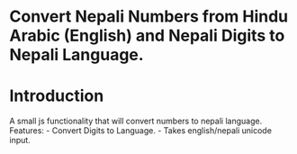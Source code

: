 Convert Nepali Numbers from Hindu Arabic (English) and Nepali Digits to Nepali Language.
=======================================================

<h1>Introduction</h1>
A small js functionality that will convert numbers to nepali language. 
Features:
- Convert Digits to Language.
- Takes english/nepali unicode input.
